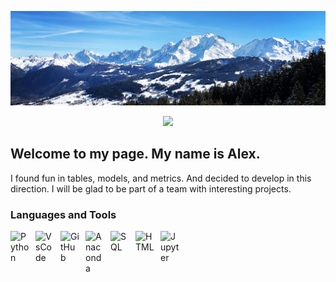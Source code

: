 <p align="center">
  <a href="https://github.com/Akialema">
    <img src="https://raw.githubusercontent.com/Akialema/Akialema/refs/heads/main/bannerimage.jpg" alt="Akialema" /></a>
</p>

<!--![My banner][akialema-banner-image] -->

<p align="center">
  <a href="https://readme-typing-svg.demolab.com">
    <img src="https://readme-typing-svg.demolab.com/?lines=Data%20Science%20newbie;Open%20minded%20person;Good%20team%20player;Keep%20moving%20up%20↑&font=Fira%20Code&center=true&width=580&height=45&color=FFD700&vCenter=true&pause=1000&size=22" />
  </a>
</p>

<!--Fonts that i liked: Comfortaa, BioRhyme, Architects%20Daughter -->

<h2>Welcome to my page. My name is Alex.</h2>

I found fun in tables, models, and metrics. And decided to develop in this direction. I will be glad to be part of a team with interesting projects.

<h3>Languages and Tools</h3>

<img alt="Python" width="30px" style="float: left; padding-right:10px;" src="https://user-images.githubusercontent.com/74038190/212257472-08e52665-c503-4bd9-aa20-f5a4dae769b5.gif"/> <img alt="VsCode" width="30px" style="float: left; padding-right:10px;" src="https://user-images.githubusercontent.com/74038190/212257465-7ce8d493-cac5-494e-982a-5a9deb852c4b.gif"/> <img alt="GitHub" width="30px" style="float: left; padding-right:10px;" src="https://user-images.githubusercontent.com/74038190/212257468-1e9a91f1-b626-4baa-b15d-5c385dfa7ed2.gif"/> <img alt="Anaconda" width="30px" style="float: left; padding-right:10px;" src="https://cdn.jsdelivr.net/gh/devicons/devicon@latest/icons/anaconda/anaconda-original.svg"/> <img alt="SQL" width="30px" style="float: left; padding-right:10px;" src="https://cdn.jsdelivr.net/gh/devicons/devicon@latest/icons/azuresqldatabase/azuresqldatabase-original.svg"/> <img alt="HTML" width="30px" style="float: left; padding-right:10px;" src="https://cdn.jsdelivr.net/gh/devicons/devicon/icons/html5/html5-plain.svg"/> <img alt="Jupyter" width="30px" style="float: left; padding-right:10px;" src="https://cdn.jsdelivr.net/gh/devicons/devicon@latest/icons/jupyter/jupyter-original-wordmark.svg"/>

<!--^Links^-->
[akialema-banner-image]: bannerimage.jpg
